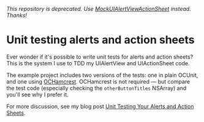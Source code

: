 *This repository is deprecated. Use [MockUIAlertViewActionSheet](https://github.com/jonreid/MockUIAlertViewActionSheet) instead. Thanks!*

Unit testing alerts and action sheets
=====================================

Ever wonder if it's possible to write unit tests for alerts and action sheets?
This is the system I use to TDD my UIAlertView and UIActionSheet code.

The example project includes two versions of the tests: one in plain OCUnit, and
one using [OCHamcrest](https://github.com/hamcrest/OCHamcrest). OCHamcrest is
not required — but compare the test code (especially checking the
`otherButtonTitles` NSArray) and you'll see why I prefer it.

For more discussion, see my blog post
[Unit Testing Your Alerts and Action Sheets](http://qualitycoding.org/testing-alerts/).
